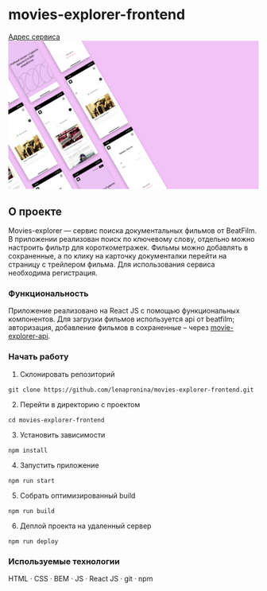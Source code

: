 # movies-explorer-frontend
[Адрес сервиса](https://dontbeatfilm.students.nomoredomains.work)
![Project preview](./public/readme-image.png)

## О проекте
Movies-explorer — сервис поиска документальных фильмов от BeatFilm. В приложении реализован поиск по ключевому слову, отдельно можно настроить фильтр для короткометражек. Фильмы можно добавлять в сохраненные, а по клику на карточку документалки перейти на страницу с трейлером фильма. Для использования сервиса необходима регистрация.

### Функциональность
Приложение реализовано на React JS с помощью функциональных компонентов. Для загрузки фильмов используется api от beatfilm; авторизация, добавление фильмов в сохраненные – через [movie-explorer-api](https://github.com/lenapronina/movies-explorer-api). 

### Начать работу

1. Склонировать репозиторий
  ```
  git clone https://github.com/lenapronina/movies-explorer-frontend.git
  ```
2. Перейти в директорию с проектом
  ```
  cd movies-explorer-frontend
  ```
3. Установить зависимости
  ```
  npm install
  ```
4. Запустить приложение  
  ```
  npm run start
  ```
5. Собрать оптимизированный build
  ```
  npm run build
  ```
6. Деплой проекта на удаленный сервер
  ```
  npm run deploy
  ```

### Используемые технологии

HTML · CSS · BEM · JS · React JS · git · npm
